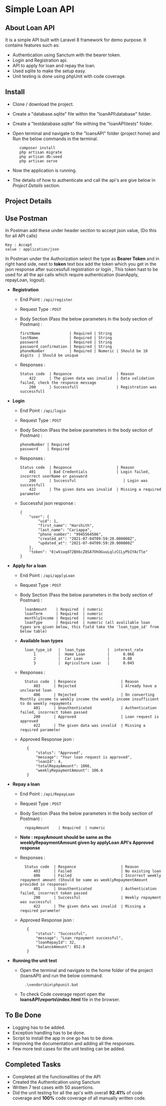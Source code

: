 <p align="center"><h1>Simple Loan API</h1></p>

## About Loan API

It is a simple API built with Laravel 8 framework for demo purpose. It contains features such as:

- Authentication using Sanctum with the bearer token.
- Login and Registration api.
- API to apply for loan and repay the loan. 
- Used sqlite to make the setup easy.
- Unit testing is done using phpUnit with code coverage.

## Install

   - Clone / download the project.
   - Create a "database.sqlite" file within the "loanAPI\database" folder. 
   - Create a "testdatabase.sqlite" file withing the "loanAPI\tests" folder.
   - Open terminal and navigate to the "loansAPI" folder (project home) and Run the below commands in the terminal.
        
            composer install
            php artisan migrate
            php artisan db:seed
            php artisan serve
   - Now the application is running.
   - The details of how to authenticate and call the api's are give below in *Project Details* section.

## Project Details 

## Use Postman 
In Postman add these under header section to accept json value, (Do this for all API calls)

    Key : Accept
    value : application/json

In Postman under the Authorization select the type as **Bearer Token** and in right hand side, next to **token** text box add the token which you get in the json response after successfull registration or login , This token hast to be used for all the api calls which require authentication (loanApply, repayLoan, logout).


- **Registration**
  - End Point : `/api/register`
  - Request Type : `POST`
  - Body Section (Pass the below parameters in the body section of Postman) : 
        
        firstName             | Required | String
        lastName              | Required | String
        password              | Required | String 
        password_confirmation | Required | String
        phoneNumber           | Required | Numeric | Should be 10 digits  | Should be unique
  
  - Responses : 
  
        Status code  | Responce                    | Reason
            422      | The given data was invalid  | Data validation failed, check the responce message 
            200      | Successfull                 | Registration was successfull

- **Login**
  - End Point : `/api/login`
  - Request Type : `POST`
  - Body Section (Pass the below parameters in the body section of Postman) :  
        
        phoneNumber | Required 
        password    | Required 
        
  - Responses : 
  
        Status code  | Responce                    | Reason
            401      | Bad Credentials             | Login failed, incorrect userName or password
            200      | Successful                     | Login was successfull
            422      | The given data was invalid  | Missing a required parameter
            
  - Successful json response : 
        
        {
            "user": {
                "uid": 1,
                "first_name": "Harshith",
                "last_name": "Cariappa",
                "phone_number": "9945564586",
                "created_at": "2021-07-04T09:59:20.000000Z",
                "updated_at": "2021-07-04T09:59:20.000000Z"
            },
            "token": "8|wVzaqd72BX6cZ8SA7OhOGuuLqlzCCLyPbIYAcTle"
        }
        
- **Apply for a loan**                   
    - End Point : `/api/applyLoan`
    - Request Type : `POST`
    - Body Section (Pass the below parameters in the body section of Postman) :  
        
            loanAmount    | Required  | numeric
            loanTerm      | Required  | numeric 
            monthlyIncome | Required  | numeric
            loanType      | Required  | numeric (all avalilable loan types are given below, this field take the 'loan_type_id' from below table)
        
    - **Available loan types** 
            
            loan_type_id   |  loan_type          |  interest_rate 
                1          |  Home Loan          |      0.066
                2          |  Car Loan           |      0.08
                3          |  Agriculture Loan   |      0.045

    - Responses : 
    
            Status code  | Responce                    | Reason
                403      | Rejected                    | Already have a uncleared loan
                406      | Rejected                    | On converting Monthly income to weekly income the weekly income insufficient to do weekly repayments
                401      | Unauthenticated             | Authentication failed, incorrect token passed
                200      | Approved                    | Loan request is approved
                422      | The given data was invalid  | Missing a required parameter
                
   - Approved Response json : 
            
            {
                "status": "Approved",
                "message": "Your loan request is approved",
                "loanId": 4,
                "totalRepayAmount": 1066,
                "weeklyRepaymentAmount": 106.6
            }

- **Repay a loan**                   
    - End Point : `/api/RepayLoan`
    - Request Type : `POST`
    - Body Section (Pass the below parameters in the body section of Postman) :  
        
            repayAmount    | Required  | numeric
   
   - **Note : repayAmount should be same as the weeklyRepaymentAmount given by applyLoan API's Approved response**

    - Responses : 
    
            Status code  | Responce                    | Reason
                403      | Failed                      | No existing loan
                406      | Failed                      | Incorrect weekly repayment amount (Should be same as weeklyRepaymentAmount provided in response)
                401      | Unauthenticated             | Authentication failed, incorrect token passed
                200      | Successful                  | Weekly repayment was successful
                422      | The given data was invalid  | Missing a required parameter
                
   - Approved Response json : 
            
            {
                "status": "Successful",
                "message": "Loan repayment successful",
                "loanRepayId": 32,
                "balanceAmount": 852.8
            }
            
- **Running the unit test**
    - Open the terminal and navigate to the home folder of the project (loansAPI) and run the below command.
    
            .\vendor\bin\phpunit.bat
            
    - To check Code coverage report open the **loansAPI\reports\index.html** file in the browser.
             

## To Be Done

- Logging has to be added.
- Exception handling has to be done.
- Script to install the app in one go has to be done.
- Improving the documentation and adding all the responses.
- Few more test cases for the unit testing can be added.


## Completed Tasks

- Completed all the functionalities of the API
- Created the Authentication using Sanctum
- Written 7 test cases with 50 assertions.
- Did the unit testing for all the api's with overall **92.41%** of code coverage and **100%** code coverage of all manually written code.
